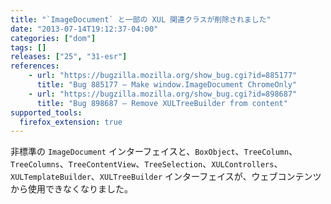 ```yaml
---
title: "`ImageDocument` と一部の XUL 関連クラスが削除されました"
date: "2013-07-14T19:12:37-04:00"
categories: ["dom"]
tags: []
releases: ["25", "31-esr"]
references:
    - url: "https://bugzilla.mozilla.org/show_bug.cgi?id=885177"
      title: "Bug 885177 – Make window.ImageDocument ChromeOnly"
    - url: "https://bugzilla.mozilla.org/show_bug.cgi?id=898687"
      title: "Bug 898687 – Remove XULTreeBuilder from content"
supported_tools:
  firefox_extension: true
---
```

非標準の `ImageDocument` インターフェイスと、`BoxObject`、`TreeColumn`、`TreeColumns`、`TreeContentView`、`TreeSelection`、`XULControllers`、`XULTemplateBuilder`、`XULTreeBuilder` インターフェイスが、ウェブコンテンツから使用できなくなりました。
